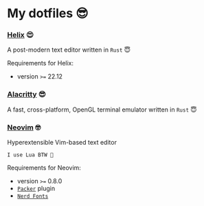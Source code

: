 # My dotfiles 😎

### [Helix][Helix] 😍

A post-modern text editor written in `Rust` 😇

Requirements for Helix:
- version `>=` 22.12

### [Alacritty][Alacritty] 😎

A fast, cross-platform, OpenGL terminal emulator written in `Rust` 😇

### [Neovim][Neovim] 🤓

Hyperextensible Vim-based text editor

`I use Lua BTW 🧐`

Requirements for Neovim:
- version `>=` 0.8.0
- [`Packer`][Packer] plugin
- [`Nerd Fonts`][Nerd Fonts]


[Packer]: https://github.com/wbthomason/packer.nvim
[Nerd Fonts]: https://www.nerdfonts.com/
[Neovim]: https://neovim.io/
[Helix]: https://helix-editor.com/
[Alacritty]: https://alacritty.org/
